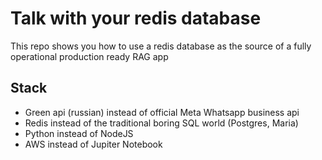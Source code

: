 # Talk with your redis database

This repo shows you how to use a redis database as the source of a fully operational production ready RAG app

## Stack

* Green api (russian) instead of official Meta Whatsapp business api
* Redis instead of the traditional boring SQL world (Postgres, Maria)
* Python instead of NodeJS
* AWS instead of Jupiter Notebook

